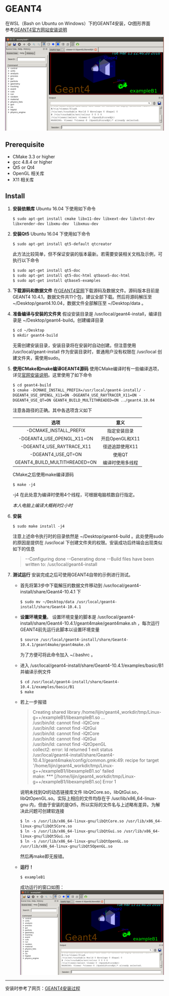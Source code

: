 # **GEANT4**
在WSL（Bash on Ubuntu on Windows）下的GEANT4安装，Qt图形界面  
参考[GEANT4官方网站安装说明](http://geant4.web.cern.ch/geant4/UserDocumentation/UsersGuides/InstallationGuide/html/gettingstarted.html)

![运行窗口](./pic/geant4window.PNG)

## **Prerequisite**
- CMake 3.3 or higher
- gcc 4.8.4 or higher
- Qt5 or Qt4
- OpenGL 相关库
- X11 相关库

## **Install**
1. **安装依赖库**
    Ubuntu 16.04 下使用如下命令
    ```shell
    $ sudo apt-get install cmake libx11-dev libxext-dev libxtst-dev libxrender-dev libxmu-dev  libxmuu-dev
    ```
2. **安装Qt5**
    Ubuntu 16.04 下使用如下命令
    ```shell
    $ sudo apt-get install qt5-default qtcreator
    ```
    此方法比较简单，但不保证安装的版本最新。若需要安装相关文档及示例，可执行以下命令
    ```shell
    $ sudo apt-get install qt5-doc
    $ sudo apt-get install qt5-doc-html qtbase5-doc-html
    $ sudo apt-get install qtbase5-examples
    ```
3. **下载源码和数据文件**
    在[GEANT4官网](http://geant4.web.cern.ch/geant4/support/download.shtml)下载源码及数据文件。源码版本目前是GEANT4 10.4.1，数据文件共11个包，建议全部下载。然后将源码解压至 ~/Desktop/geant4.10.04，数据文件全部解压至 ~/Desktop/data 。  

4. **准备编译与安装的文件夹**
    假设安装目录是 /usr/local/geant4-install，编译目录是 ~/Desktop/geant4-build。创建编译目录
    ```shell
    $ cd ~/Desktop
    $ mkdir geant4-build
    ```
    无需创建安装目录，安装目录将在安装时自动创建。但注意使用 /usr/local/geant-install 作为安装目录时，普通用户没有权限在 /usr/local 创建文件夹，需使用sudo。
5. **使用CMake和make编译GEANT4源码**
    使用CMake编译时有一些编译选项，详见[官网安装说明](http://geant4.web.cern.ch/geant4/UserDocumentation/UsersGuides/InstallationGuide/html/installguide.html)。这里使用了如下命令
    ```shel
    $ cd geant4-build
    $ cmake -DCMAKE_INSTALL_PREFIX=/usr/local/geant4-install/ -DGEANT4_USE_OPENGL_X11=ON -DGEANT4_USE_RAYTRACER_X11=ON -DGEANT4_USE_QT=ON GEANT4_BUILD_MULTITHREADED=ON ../geant4.10.04
    ```
    注意各路径的正确。其中各选项含义如下  

    | 选项                          | 意义             |
    | :---------------------------: | :--------------: |
    | -DCMAKE_INSTALL_PREFIX        | 指定安装目录     |
    | -DGEANT4_USE_OPENGL_X11=ON    | 开启OpenGL和X11  |
    | -DGEANT4_USE_RAYTRACE_X11     | 径迹追踪使用X11  |
    | -DGEANT4_USE_QT=ON            | 使用QT           |
    | GEANT4_BUILD_MULTITHREADED=ON | 编译时使用多线程 |
  
    CMake之后使用make编译源码  

    ```shell
    $ make -j4
    ```  

    -j4 在此处意为编译时使用4个线程，可根据电脑核数自行指定。
    
    *本人电脑上编译大概耗时2小时*

6. **安装**
    ```shell
    $ sudo make install -j4
    ```
    注意上述命令执行时的目录依然是 ~/Desktop/geant4-build 。此处使用sudo的原因是提供在 /usr/local 下创建文件夹的权限。安装成功后终端会出现类似如下的信息
    > --Configuring done
    > --Generating done
    > --Build files have been written to: /usr/local/geant4-install
7. **测试运行**
    安装完成之后可使用GEANT4自带的示例进行测试。
    - 首先将第3步中下载解压的数据文件移动到    /usr/local/geant4-install/share/Geant4-10.4.1 下  
        
        ```shell
        $ sudo mv ~/Desktop/data /usr/local/geant4-install/share/Geant4-10.4.1
        ```
    - **设置环境变量**。  设置环境变量的脚本是 /usr/local/geant4-install/share/Geant4-10.4.1/geant4make/geant4make.sh ，每次运行GEANT4前先运行此脚本以设置环境变量
        ```shell
        $ source /usr/local/geant4-install/share/Geant4-10.4.1/geant4make/geant4make.sh
        ``` 
        为了方便可将此命令加入 ~/.bashrc 。
    - 进入 /usr/local/geant4-install/share/Geant4-10.4.1/examples/basic/B1 并编译示例文件
        ```shell
        $ cd /usr/local/geant4-install/share/Geant4-10.4.1/examples/basic/B1
        $ make
        ```
    - 若上一步报错
      > Creating shared library /home/lijin/geant4_workdir/tmp/Linux-g++/exampleB1/libexampleB1.so ...  
      > /usr/bin/ld: cannot find -lQtCore  
      > /usr/bin/ld: cannot find -lQtGui  
      > /usr/bin/ld: cannot find -lQtCore  
      > /usr/bin/ld: cannot find -lQtGui  
      > /usr/bin/ld: cannot find -lQtOpenGL  
      > collect2: error: ld returned 1 exit status  
      > /usr/local/geant4-install/share/Geant4-10.4.1/geant4make/config/common.gmk:49: recipe for target '/home/lijin/geant4_workdir/tmp/Linux-g++/exampleB1/libexampleB1.so' failed  
      > make: *** [/home/lijin/geant4_workdir/tmp/Linux-g++/exampleB1/libexampleB1.so] Error 1

      说明未找到Qt的动态链接库文件 libQtCore.so，libQtGui.so，libQtOpenGL.so。实际上相应的文件均存在于 /usr/lib/x86_64-linux-gnu 内，但由于安装的是Qt5，所以实际的文件名与上述略有差异。为解决此问题可创建软连接
      ```shell
      $ ln -s /usr/lib/x86_64-linux-gnu/libQtCore.so /usr/lib/x86_64-linux-gnu/libQt5Core.so
      $ ln -s /usr/lib/x86_64-linux-gnu/libQtGui.so /usr/lib/x86_64-linux-gnu/libQt5Gui.so
      $ ln -s /usr/lib/x86_64-linux-gnu/libQtOpenGL.so /usr/lib/x86_64-linux-gnu/libQt5OpenGL.so
      ```
      然后再make即无报错。
    - **运行！**
      ```shell
      $ exampleB1
      ```
      成功运行的窗口如图：
      ![GEANT4运行窗口](./pic/geant4window.PNG)

---
安装时参考了网页：[GEANT4安装过程](https://leeyeel.github.io/2017/07/01/geant4-install/)
